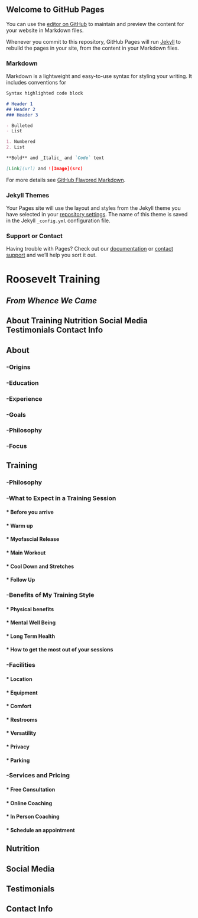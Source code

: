 ## Welcome to GitHub Pages

You can use the [editor on GitHub](https://github.com/RooseveltTraining/RooseveltTraining.github.io/edit/master/index.md) to maintain and preview the content for your website in Markdown files.

Whenever you commit to this repository, GitHub Pages will run [Jekyll](https://jekyllrb.com/) to rebuild the pages in your site, from the content in your Markdown files.

### Markdown

Markdown is a lightweight and easy-to-use syntax for styling your writing. It includes conventions for

```markdown
Syntax highlighted code block

# Header 1
## Header 2
### Header 3

- Bulleted
- List

1. Numbered
2. List

**Bold** and _Italic_ and `Code` text

[Link](url) and ![Image](src)
```

For more details see [GitHub Flavored Markdown](https://guides.github.com/features/mastering-markdown/).

### Jekyll Themes

Your Pages site will use the layout and styles from the Jekyll theme you have selected in your [repository settings](https://github.com/RooseveltTraining/RooseveltTraining.github.io/settings). The name of this theme is saved in the Jekyll `_config.yml` configuration file.

### Support or Contact

Having trouble with Pages? Check out our [documentation](https://help.github.com/categories/github-pages-basics/) or [contact support](https://github.com/contact) and we’ll help you sort it out.

# __Roosevelt Training__

## _From Whence We Came_

## __About  Training  Nutrition  Social Media  Testimonials  Contact Info__

## __About__
  
### -Origins

### -Education

### -Experience

### -Goals

### -Philosophy

### -Focus

## __Training__

### -Philosophy

### -What to Expect in a Training Session

#### * Before you arrive

#### * Warm up

#### * Myofascial Release

#### * Main Workout

#### * Cool Down and Stretches

#### * Follow Up

### -Benefits of My Training Style

#### * Physical benefits

#### * Mental Well Being

#### * Long Term Health
   
#### * How to get the most out of your sessions

### -Facilities

#### * Location

#### * Equipment

#### * Comfort

#### * Restrooms

#### * Versatility

#### * Privacy

#### * Parking

### -Services and Pricing

#### * Free Consultation

#### * Online Coaching

#### * In Person Coaching

#### * Schedule an appointment

## __Nutrition__

## __Social Media__

## __Testimonials__

## __Contact Info__

